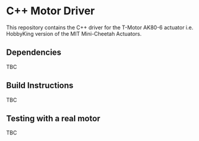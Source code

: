 # C++ Motor Driver

This repository contains the C++ driver for the T-Motor AK80-6 actuator i.e. HobbyKing version of the MIT Mini-Cheetah Actuators.

## Dependencies
TBC

## Build Instructions
TBC

## Testing with a real motor
TBC
